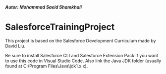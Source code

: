 ***Autor: Mohammad Saeid Shamkhali***

# SalesforceTrainingProject

This project is based on the Salesforce Development Curriculum made by David Liu.

Be sure to install Salesforce CLI and Salesforce Extension Pack if you want to use this code in Visual Studio Code. Also link the Java JDK folder (usually found at C:\Program Files\Java\jdk1.x.x).